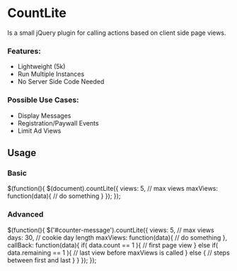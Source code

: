 CountLite
=========

Is a small jQuery plugin for calling actions based on client side page views.

### Features:
* Lightweight (5k)
* Run Multiple Instances
* No Server Side Code Needed

### Possible Use Cases:
* Display Messages
* Registration/Paywall Events
* Limit Ad Views


Usage
-----

### Basic

$(function(){
    $(document).countLite({
    	views: 5, // max views
   	 maxViews: function(data){
    	// do something
   	 }
    });
});

### Advanced

$(function(){
    $('#counter-message').countLite({
    	views: 5, // max views
   	 days: 30, // cookie day length
    	maxViews: function(data){
    		// do something
    	},
    	callBack: function(data){
    		if( data.count == 1 ){
    			// first page view
		} else if( data.remaining == 1 ){
    			// last view before maxViews is called
    		} else {
    			// steps between first and last
    		}
    	}
    });
});

